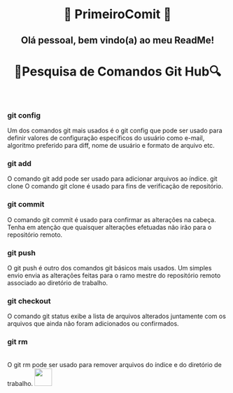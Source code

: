 <h1 align="center">🔨 PrimeiroComit 🔨
<h2 align="center">Olá pessoal, bem vindo(a) ao meu ReadMe!</h2>
<h1 align="center">🔎Pesquisa de Comandos Git Hub🔍
<br>
<br>
<p> <h3>git config</h3>
Um dos comandos git mais usados ​​é o git config que pode ser usado para definir valores de configuração específicos do usuário como e-mail, algoritmo preferido para diff, nome de usuário e formato de arquivo etc.

<p> <h3>git add</h3>
O comando git add pode ser usado para adicionar arquivos ao índice. 
git clone
O comando git clone é usado para fins de verificação de repositório.
<p> <h3>git commit</h3>
O comando git commit é usado para confirmar as alterações na cabeça. Tenha em atenção que quaisquer alterações efetuadas não irão para o repositório remoto. 
<p> <h3>git push</h3>
O git push é outro dos comandos git básicos mais usados. Um simples envio envia as alterações feitas para o ramo mestre do repositório remoto associado ao diretório de trabalho. 
<p> <h3>git checkout</h3>
O comando git status exibe a lista de arquivos alterados juntamente com os arquivos que ainda não foram adicionados ou confirmados.
<p> <h3>git rm</h3>
<br>
O git rm pode ser usado para remover arquivos do índice e do diretório de trabalho.
<img loading="lazy" 
src="https://cdn.jsdelivr.net/gh/devicons/devicon/icons/linux/linux-original.svg" width="40" height="40"/>






